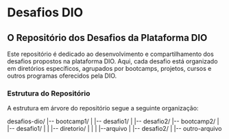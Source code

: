 # Desafios DIO

## O Repositório dos Desafios da Plataforma DIO

Este repositório é dedicado ao desenvolvimento e compartilhamento dos desafios propostos na plataforma DIO. Aqui, cada desafio está organizado em diretórios específicos, agrupados por bootcamps, projetos, cursos e outros programas oferecidos pela DIO.

### Estrutura do Repositório

A estrutura em árvore do repositório segue a seguinte organização:

desafios-dio/
|-- bootcamp1/
|   |-- desafio1/
|   |-- desafio2/
|-- bootcamp2/
|   |-- desafio1/
|   |   |-- diretorio/
|   |   |   |--arquivo 
|   |-- desafio2/
|       |-- outro-arquivo

